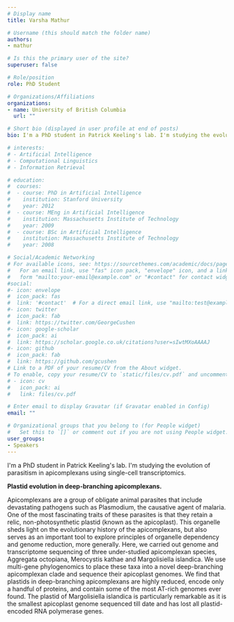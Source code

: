 ```yaml
---
# Display name
title: Varsha Mathur

# Username (this should match the folder name)
authors:
- mathur

# Is this the primary user of the site?
superuser: false

# Role/position
role: PhD Student

# Organizations/Affiliations
organizations:
- name: University of British Columbia
  url: ""

# Short bio (displayed in user profile at end of posts)
bio: I'm a PhD student in Patrick Keeling's lab. I'm studying the evolution of parasitism in apicomplexans using single-cell transcriptomics.

# interests:
# - Artificial Intelligence
# - Computational Linguistics
# - Information Retrieval

# education:
#  courses:
#  - course: PhD in Artificial Intelligence
#    institution: Stanford University
#    year: 2012
#  - course: MEng in Artificial Intelligence
#    institution: Massachusetts Institute of Technology
#    year: 2009
#  - course: BSc in Artificial Intelligence
#    institution: Massachusetts Institute of Technology
#    year: 2008

# Social/Academic Networking
# For available icons, see: https://sourcethemes.com/academic/docs/page-builder/#icons
#   For an email link, use "fas" icon pack, "envelope" icon, and a link in the
#   form "mailto:your-email@example.com" or "#contact" for contact widget.
#social:
#- icon: envelope
#  icon_pack: fas
#  link: '#contact'  # For a direct email link, use "mailto:test@example.org".
#- icon: twitter
#  icon_pack: fab
#  link: https://twitter.com/GeorgeCushen
#- icon: google-scholar
#  icon_pack: ai
#  link: https://scholar.google.co.uk/citations?user=sIwtMXoAAAAJ
#- icon: github
#  icon_pack: fab
#  link: https://github.com/gcushen
# Link to a PDF of your resume/CV from the About widget.
# To enable, copy your resume/CV to `static/files/cv.pdf` and uncomment the lines below.
# - icon: cv
#   icon_pack: ai
#   link: files/cv.pdf

# Enter email to display Gravatar (if Gravatar enabled in Config)
email: ""

# Organizational groups that you belong to (for People widget)
#   Set this to `[]` or comment out if you are not using People widget.
user_groups:
- Speakers
---
```


I'm a PhD student in Patrick Keeling's lab. I'm studying the evolution of parasitism in apicomplexans using single-cell transcriptomics.

**Plastid evolution in deep-branching apicomplexans.**

Apicomplexans are a group of obligate animal parasites that include devastating pathogens such as Plasmodium, the causative agent of malaria. One of the most fascinating traits of these parasites is that they retain a relic, non-photosynthetic plastid (known as the apicoplast). This organelle sheds light on the evolutionary history of the apicomplexans, but also serves as an important tool to explore principles of organelle dependency and genome reduction, more generally. Here, we carried out genome and transcriptome sequencing of three under-studied apicomplexan species, Aggregata octopiana, Merocystis kathae and Margolisiella islandica. We use multi-gene phylogenomics to place these taxa into a novel deep-branching apicomplexan clade and sequence their apicoplast genomes. We find that plastids in deep-branching apicomplexans are highly reduced, encode only a handful of proteins, and contain some of the most AT-rich genomes ever found. The plastid of Margolisiella islandica is particularly remarkable as it is the smallest apicoplast genome sequenced till date and has lost all plastid-encoded RNA polymerase genes.
